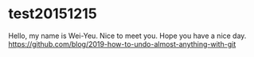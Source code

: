 # test20151215
Hello, my name is Wei-Yeu.
Nice to meet you.
Hope you have a nice day.
https://github.com/blog/2019-how-to-undo-almost-anything-with-git

